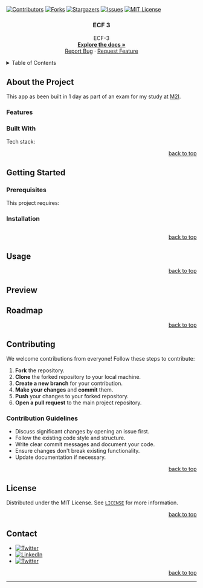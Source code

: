 <!--suppress ALL, HtmlUnknownAnchorTarget -->
<a id="readme-top"></a>

[![Contributors][contributors-shield]][contributors-url]
[![Forks][forks-shield]][forks-url]
[![Stargazers][stars-shield]][stars-url]
[![Issues][issues-shield]][issues-url]
[![MIT License][license-shield]][license-url]

<h3 align="center">ECF 3</h3>



<div align="center">
  <p>
    ECF-3
    <br />
    <a href="https://github.com/Gabann/ECF-3/tree/69091fd8c1a8b580d59ac3888c192f47f9ec7ae2/documentation"><strong>Explore the docs »</strong></a>
    <br />
    <a href="https://github.com/gabann/ECF-3/issues">Report Bug</a>
    ·
    <a href="https://github.com/gabann/ECF-3/issues">Request Feature</a>
  </p>
</div>



<!-- TABLE OF CONTENTS -->
<details>
  <summary>Table of Contents</summary>
  <ol>
    <li>
      <a href="#about-the-project">About The Project</a>
      <ul>
        <li><a href="#built-with">Built With</a></li>
      </ul>
    </li>
    <li>
      <a href="#getting-started">Getting Started</a>
      <ul>
        <li><a href="#prerequisites">Prerequisites</a></li>
        <li><a href="#installation">Installation</a></li>
      </ul>
    </li>
    <li><a href="#usage">Usage</a></li>
    <li><a href="#preview">Preview</a></li>
    <li><a href="#roadmap">Roadmap</a></li>
    <li><a href="#contributing">Contributing</a></li>
    <li><a href="#license">License</a></li>
    <li><a href="#contact">Contact</a></li>
  </ol>
</details>

<!-- ABOUT THE PROJECT -->

## About the Project

This app as been built in 1 day as part of an exam for my study at [M2I](https://www.m2iformation.fr/).

### Features

### Built With

Tech stack:



<div align="right"><a href="#readme-top">back to top</a></div>



<!-- GETTING STARTED -->

## Getting Started

### Prerequisites

This project requires:

### Installation

```

```

<div align="right"><a href="#readme-top">back to top</a></div>



<!-- USAGE EXAMPLES -->

## Usage

<div align="right"><a href="#readme-top">back to top</a></div>

<!-- PREVIEW -->

## Preview

<!-- ROADMAP -->

## Roadmap

[//]: # (- [ ] IOS port)

[//]: # (    - [ ] Nested Feature)

<div align="right"><a href="#readme-top">back to top</a></div>



<!-- CONTRIBUTING -->

## Contributing

We welcome contributions from everyone! Follow these steps to contribute:

1. **Fork** the repository.
2. **Clone** the forked repository to your local machine.
3. **Create a new branch** for your contribution.
4. **Make your changes** and **commit** them.
5. **Push** your changes to your forked repository.
6. **Open a pull request** to the main project repository.

### Contribution Guidelines

- Discuss significant changes by opening an issue first.
- Follow the existing code style and structure.
- Write clear commit messages and document your code.
- Ensure changes don't break existing functionality.
- Update documentation if necessary.

<div align="right"><a href="#readme-top">back to top</a></div>

<!-- LICENSE -->

## License

Distributed under the MIT License. See [`LICENSE`](https://github.com/Gabann/ECF-3/blob/main/LICENSE) for more information.

<div align="right"><a href="#readme-top">back to top</a></div>



<!-- CONTACT -->

## Contact

- [![Twitter][gmail-shield]][gmail-url]
- [![LinkedIn][linkedin-shield]][linkedin-url]
- [![Twitter][twitter-shield]][twitter-url]

<div align="right"><a href="#readme-top">back to top</a></div>


---------------------------------------------------------------


[repo-link]: https://github.com/Gabann/ECF-3

[contributors-shield]: https://img.shields.io/github/contributors/gabann/ECF-3.svg?style=for-the-badge

[contributors-url]: https://github.com/gabann/ECF-3/graphs/contributors

[forks-shield]: https://img.shields.io/github/forks/gabann/ECF-3.svg?style=for-the-badge

[forks-url]: https://github.com/gabann/ECF-3/network/members

[stars-shield]: https://img.shields.io/github/stars/gabann/ECF-3.svg?style=for-the-badge

[stars-url]: https://github.com/gabann/ECF-3/stargazers

[issues-shield]: https://img.shields.io/github/issues/gabann/ECF-3.svg?style=for-the-badge

[issues-url]: https://github.com/gabann/ECF-3/issues

[license-shield]: https://img.shields.io/github/license/gabann/ECF-3.svg?style=for-the-badge

[license-url]: https://github.com/gabann/ECF-3/blob/master/LICENSE

[linkedin-shield]: https://img.shields.io/badge/-LinkedIn-black.svg?style=for-the-badge&logo=linkedin&colorB=555

[linkedin-url]: https://linkedin.com/in/linkedin_username

[twitter-shield]: https://img.shields.io/badge/Twitter-1DA1F2?style=for-the-badge&logo=twitter&logoColor=white

[twitter-url]: https://twitter.com/gabandev

[gmail-shield]: https://img.shields.io/badge/Gmail-EA4335.svg?style=for-the-badge&logo=Gmail&logoColor=white

[gmail-url]: mailto:gabin.deboulogne@gmail.com
